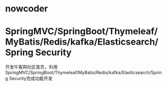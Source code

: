 # nowcoder
# SpringMVC/SpringBoot/Thymeleaf/MyBatis/Redis/kafka/Elasticsearch/Spring Security
开发牛客网社区首页，利用SpringMVC/SpringBoot/Thymeleaf/MyBatis/Redis/kafka/Elasticsearch/Spring Security完成功能开发
